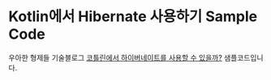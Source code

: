 # Kotlin에서 Hibernate 사용하기 Sample Code

우아한 형제들 기술블로그 [코틀린에서 하이버네이트를 사용할 수 있을까?](https://woowabros.github.io/experience/2020/05/12/kotlin-hibernate.html) 샘플코드입니다.
